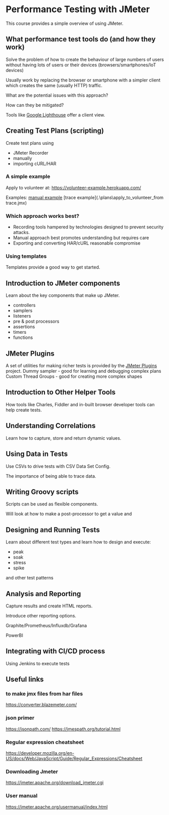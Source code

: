 # Performance Testing with JMeter

This course provides a simple overview of using JMeter.

## What performance test tools do (and how they work)
Solve the problem of how to create the behaviour of large numbers of users without having lots of users or their devices (browsers/smartphones/IoT devices)

Usually work by replacing the browser or smartphone with a simpler client which creates the same (usually HTTP) traffic.

What are the potential issues with this approach?

How can they be mitigated?

Tools like [Google Lighthouse](https://developers.google.com/web/tools/lighthouse) offer a client view.

## Creating Test Plans (scripting)

Create test plans using 
- JMeter Recorder 
- manually
- importing cURL/HAR

### A simple example
Apply to volunteer at:
https://volunteer-example.herokuapp.com/

Examples:
[manual example](.\plans\apply_to_volunteer_manual.jmx)
[trace example](.\plans\apply_to_volunteer_from trace.jmx)

### Which approach works best?

- Recording tools hampered by technologies designed to prevent security attacks.
- Manual approach best promotes understanding but requires care
- Exporting and converting HAR/cURL reasonable compromise

### Using templates
Templates provide a good way to get started.

## Introduction to JMeter components

Learn about the key components that make up JMeter. 
- controllers
- samplers
- listeners
- pre & post processors
- assertions
- timers
- functions

## JMeter Plugins

A set of utilities for making richer tests is provided by the [JMeter Plugins](https://jmeter-plugins.org) project.
Dummy sampler - good for learning and debugging complex plans
Custom Thread Groups - good for creating more complex shapes

## Introduction to Other Helper Tools

How tools like Charles, Fiddler and in-built browser developer tools can help create tests.

## Understanding Correlations

Learn how to capture, store and return dynamic values.

## Using Data in Tests

Use CSVs to drive tests with CSV Data Set Config.

The importance of being able to trace data. 

## Writing Groovy scripts
Scripts can be used as flexible components.

Will look at how to make a post-processor to get a value and 

## Designing and Running Tests

Learn about different test types and learn how to design and execute:
- peak
- soak
- stress
- spike 

and other test patterns

## Analysis and Reporting 

Capture results and create HTML reports.

Introduce other reporting options.

Graphite/Prometheus/Influxdb/Grafana

PowerBI

## Integrating with CI/CD process
Using Jenkins to execute tests

## Useful links

### to make jmx files from har files
https://converter.blazemeter.com/

### json primer
https://jsonpath.com/
https://jmespath.org/tutorial.html

### Regular expression cheatsheet
https://developer.mozilla.org/en-US/docs/Web/JavaScript/Guide/Regular_Expressions/Cheatsheet

### Downloading Jmeter
https://jmeter.apache.org/download_jmeter.cgi

### User manual
https://jmeter.apache.org/usermanual/index.html
